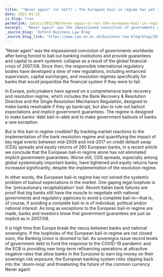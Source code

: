 ```yaml
---
title: '"Never again" (or not?) — The European bail-in regime has yet to solve the systemic problem of implicit government guarantees'
date: 2021-01-25
is_blog: true
permalink: /posts/2012/08/never-again-or-not-the-european-bail-in-regime/
excerpt: '"Never again" was the impassioned conviction of governments worldwide after being forced to bail out banking institutions and provide guarantees and capital to avert systemic collapse as a result of the global financial crisis of 2007/08. Since then, the responsible international regulatory bodies have developed a slew of new regulations, including enhanced supervision, capital surcharges, and resolution regimes specifically for banks that would jeopardize the financial system if they were to fail. But is this bail-in regime credible?'
_source_blog: 'Oxford Business Law Blog'
_source_blog_link: 'https://www.law.ox.ac.uk/business-law-blog/blog/2021/01/never-again-or-not-european-bail-regime-has-yet-solve-systemic'
---
```


"Never again" was the impassioned conviction of governments worldwide after being forced to bail out banking institutions and provide guarantees and capital to avert systemic collapse as a result of the global financial crisis of 2007/08. Since then, the responsible international regulatory bodies have developed a slew of new regulations, including enhanced supervision, capital surcharges, and resolution regimes specifically for banks that would jeopardize the financial system if they were to fail.

In Europe, policymakers have agreed on a comprehensive bank recovery and resolution regime, which includes the Bank Recovery & Resolution Directive and the Single Resolution Mechanism Regulation, designed to make banks resolvable if they go bankrupt, but also to rule out bailout expectations and implicit government guarantees. The regime is designed to make banks’ debt bail-in-able and to make government bailouts of banks a rare exception.

But is this bail-in regime credible? By tracking market reactions to the implementation of the bank resolution regime and quantifying the impact of key legal events between mid-2009 and mid-2017 on credit default swap (CDS) spreads and equity returns of 260 European banks, in a recent article we conclude that the European bail-in regime alone has not eliminated implicit government guarantees. Worse still, CDS spreads, especially among global systemically important banks, have tightened and equity returns have increased significantly, despite the implementation of the resolution regime.

In other words, the European bail-in regime has not solved the systemic problem of bailout expectations in the market. One gaping legal loophole is the 'precautionary recapitalization' tool. Recent Italian bank failures are proof that big banks still have the muscle to negotiate with national governments and regulatory agencies to avoid a complete bail-in—that is, of course, if avoiding a complete bail-in is of individual, political and/or national interest. As long as exceptions to the European bail-in regime are made, banks and investors know that government guarantees are just as implicit as in 2007/08.

It is high time that Europe break the nexus between banks and national sovereigns. If the loopholes of the European bail-in regime are not closed soon, the Banking Union is doomed to fail. As sovereigns issue record levels of government debt to fund the response to the COVID-19 pandemic and the ECB is providing new long-term refinancing operations at attractive negative rates that allow banks in the Eurozone to earn big money on their sovereign risk exposure, the European banking system risks slipping back into the 'doom-loop' and threatening the future of the common currency. Never again!
